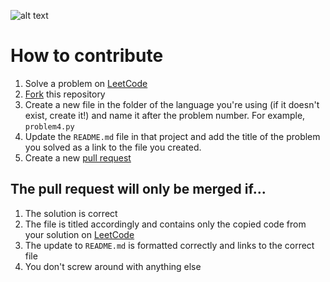![alt text](https://github.com/benbotvinick/LeetCode/blob/master/leetcode.png)
# How to contribute
1. Solve a problem on [LeetCode](https://leetcode.com)
2. [Fork](https://help.github.com/articles/fork-a-repo/) this repository
3. Create a new file in the folder of the language you're using (if it doesn't exist, create it!) and name it after the problem number. For example, `problem4.py`
4. Update the `README.md` file in that project and add the title of the problem you solved as a link to the file you created.
5. Create a new [pull request](https://help.github.com/articles/creating-a-pull-request/)

## The pull request will only be merged if...
1. The solution is correct
2. The file is titled accordingly and contains only the copied code from your solution on [LeetCode](https://leetcode.com)
3. The update to `README.md` is formatted correctly and links to the correct file
4. You don't screw around with anything else
